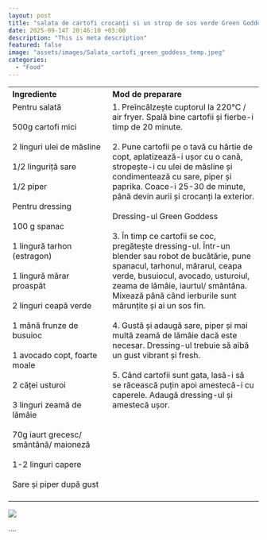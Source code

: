 ```yaml
---
layout: post
title: "salata de cartofi crocanți si un strop de sos verde Green Goddess…"
date: 2025-09-14T 20:46:10 +03:00
description: "This is meta description"
featured: false
image: "assets/images/Salata_cartofi_green_goddess_temp.jpeg"
categories: 
  - "Food"
---
```


<table style="width: 100%; border-collapse: collapse;">
  <tr>
    <th style="text-align: left;width: 40%;vertical-align: top;">Ingrediente</th>
    <th style="text-align: left;width: 60%;vertical-align: top;">Mod de preparare</th>
  </tr>
  <tr>
    <td style="text-align: left;width: 40%;vertical-align: top;">
        Pentru salată<br><br>
        500g cartofi mici<br><br>
        2 linguri ulei de măsline<br><br>
        1/2 linguriță sare<br><br>
        1/2 piper<br><br>
        Pentru dressing<br><br>
        100 g spanac<br><br>
        1 lingură tarhon (estragon)<br><br>
        1 lingură mărar proaspăt<br><br>
        2 linguri ceapă verde<br><br>
        1 mână  frunze de busuioc<br><br>
        1 avocado copt, foarte moale<br><br>
        2 căței usturoi<br><br>
        3 linguri zeamă de lămâie<br><br>
        70g iaurt grecesc/ smântână/ maioneză<br><br>
        1-2 linguri capere<br><br>
        Sare și piper după gust<br><br>
    </td>
    <td style="text-align: left;width: 60%;vertical-align: top;">
      1. Preîncălzește cuptorul la 220°C / air fryer. Spală bine cartofii și fierbe-i timp de 20 minute.<br><br>
      2. Pune cartofii pe o tavă cu hârtie de copt, aplatizează-i ușor cu o cană, stropește-i cu ulei de măsline și condimentează cu sare, piper și paprika. Coace-i 25-30 de minute, până devin aurii și crocanți la exterior.<br><br>
      Dressing-ul Green Goddess <br><br>
      3. În timp ce cartofii se coc, pregătește dressing-ul. Într-un blender sau robot de bucătărie, pune spanacul, tarhonul, mărarul, ceapa verde, busuiocul, avocado, usturoiul, zeama de lămâie, iaurtul/ smântâna. Mixează până când ierburile sunt mărunțite și ai un sos fin.<br><br>
      4. Gustă și adaugă sare, piper și mai multă zeamă de lămâie dacă este necesar. Dressing-ul trebuie să aibă un gust vibrant și fresh.<br><br>
      5. Când cartofii sunt gata, lasă-i să se răcească puțin apoi amestecă-i cu caperele. Adaugă dressing-ul și amestecă ușor.<br><br>
    </td>
  </tr>
</table>

![]({{site.baseurl}}/assets/images/post-img.jpg)

....

